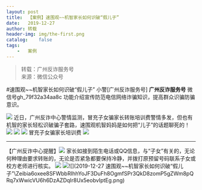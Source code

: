 ```yaml
---
layout:	post
title:	【案例】速围观~~机智家长如何识破“假儿子”
date:	2019-12-27
author:	转载
header-img:	img/the-first.png
catalog:	false
tags:
	-	案例
---
```


<blockquote><p>转载：广州反诈服务号<br>
来源：微信公众号</p></blockquote>

#速围观~~机智家长如何识破“假儿子”
小警[广州反诈服务号]
**广州反诈服务号**
微信号gh_79f32a34aa8c
功能介绍宣传防范电信网络诈骗知识，提高群众识骗防骗意识。

![]({{site.baseurl}}/postimg/LxnwFVibibxaG2LEaKVUrbvQTvz3VCZbaRMY9RwgR2ywrRsdrkibwZ37TBabhkUibibiaHYakujl6n5cQOoMPribwEEicw.gif)
近日，广州反诈中心警情监测，冒充子女骗家长转账培训费警情多发，但也有机智的家长轻松识破骗子套路，速围观机智妈妈是如何把“儿子”的话题聊死的！
![]({{site.baseurl}}/postimg/LxnwFVibibxaG2LEaKVUrbvQTvz3VCZbaRNyqpcPztXaguUpsgsCc3s1dh04Nibx43J1Hd7LB7dFo36h0GmUAdepQ.jpeg)
![]({{site.baseurl}}/postimg/LxnwFVibibxaG2LEaKVUrbvQTvz3VCZbaRWgOIo5Sc6kGpegHGssJrsAjicSauJ3SmouMwjH5ticNQmb04wDib0fIVw.jpeg)
![]({{site.baseurl}}/postimg/U80CvqU0rQr7mID51JJEcR0XMrQK5WlVIsBia8wxmk0mjoK0ut7NMibSwHy5JnebtNQZIKzjTw3uiatmLKxE1jHFw.gif)
冒充子女骗家长培训费
![]({{site.baseurl}}/postimg/U80CvqU0rQr7mID51JJEcR0XMrQK5WlVIsBia8wxmk0mjoK0ut7NMibSwHy5JnebtNQZIKzjTw3uiatmLKxE1jHFw.gif)
***
【广州反诈中心提醒】![](https://mmbiz.qpic.cn/mmbiz/cZV2hRpuAPiavVX92bia86P6Y5cYwQcYYkSF524O48wWQW1xhXD4ALrXbofsjVgXt8DqHUlAENo746qlAdIDQeZg/640?)
家长如接到陌生电话或QQ信息，与“子女”有关的，无论何种理由要求转账的，无论是否紧急都要保持冷静，并拨打原预留号码联系子女或校方老师进行核实。
![]({{site.baseurl}}/postimg/4BY4nn87ITkYibXSrg4akQicFianNJCG2W3iaKXPXwZkxWQF5Dth5XkjRDxFr7coiajCXeKoKL1jqLT501iazy11pxXw.gif)
![]({{site.baseurl}}/postimg/Zeibia6oxee8QP5m0QVIFRIhMBFCM7eaFn4r7ufSm0Ma5I0nRV6UDCALV3ePbShFzvxNkzrzuyReS6j0iape39Q9w.png)![](2019-12-27
速围观~~机智家长如何识破“假儿子”\\Zeibia6oxee8SFWbbRIhhYoJF3DuFh8OgmfSPr3QkD8zomP5gZWm8pQRq7xWwicVU6h6DzAZDqIr8Ux5eobvIptEg.png)
